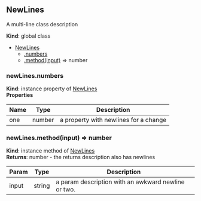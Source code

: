## NewLines
A multi-line
class description

**Kind**: global class  

* [NewLines](#markdown-header-newlines)
    * [.numbers](#markdown-header-newlinesnumbers)
    * [.method(input)](#markdown-header-newlinesmethodinput-number) ⇒ number

### newLines.numbers
**Kind**: instance property of [NewLines](#markdown-header-newlines)  
**Properties**

| Name | Type | Description |
| --- | --- | --- |
| one | number | a property   with newlines for    a change |

### newLines.method(input) ⇒ number
**Kind**: instance method of [NewLines](#markdown-header-newlines)  
**Returns**: number - the returns
  description also 
  has newlines  

| Param | Type | Description |
| --- | --- | --- |
| input | string | a param description    with an awkward newline   or two. |

